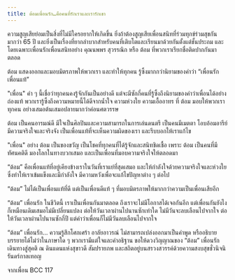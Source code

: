 ```yaml
---
title: ต้อมเพื่อนรัก…คือคนที่รักเราและเรารักเขา
---
```



ความสูญเสียย่อมเป็นสิ่งที่ไม่มีใครอยากให้เกิดขึ้น ยิ่งถ้าต้องสูญเสียเพื่อนสนิทที่ร่วมทุกข์ร่วมสุขกันมากว่า 65 ปี และยิ่งเป็นเรื่องที่ยากลำบากสำหรับคนที่เติบโตและเรียนมาด้วยกันตั้งแต่ชั้นประถม และโดยเฉพาะเพื่อนรักเพื่อนสนิทอย่าง คุณนพพร สุวรรณิก หรือ ต้อม ที่พวกเราเรียกชื่อติดปากกันมาตลอด

ต้อม แสดงออกและมอบมิตรภาพให้พวกเรา และทำให้ทุกคน รู้ซึ้งมากกว่านิยามของคำว่า “เพื่อนรัก เพื่อนแท้”

"เพื่อน" คำ ๆ นี้เชื่อว่าทุกคนคงรู้จักกันเป็นอย่างดี แต่จะมีซักกี่คนที่รู้ซึ้งถึงนิยามของคำว่าเพื่อนได้อย่างถ่องแท้ พวกเรารู้ซึ้งถึงความหมายนี้ได้ดีจากน้ำใจ  ความห่วงใย ความเอื้ออาทร ที่ ต้อม มอบให้พวกเราทุกคน อย่างเสมอต้นเสมอปลายมากว่าค่อนศตวรรษ

ต้อม เป็นคนอารมณ์ดี มีใจเป็นศิลปินและความสามารถในการเล่นดนตรี เป็นคนมีเมตตา โอบอ้อมอารีย์ มีความจริงใจและจริงจัง เป็นเพื่อนแท้ที่จะเห็นความผิดของเรา และรีบบอกให้เราแก้ไข

"เพื่อน" อย่าง ต้อม เป็นของขวัญ เป็นโชคที่ทุกคนที่ได้รู้จักและสนิทชิดเชื้อ เพราะ ต้อม เป็นคนที่มีทัศนคติดี มองโลกในทางบวกเสมอ และเป็นเพื่อนที่มอบความจริงใจให้ตลอดมา

“ต้อม” คือเพื่อนแท้ที่อยู่เคียงข้างเราในวันที่เราแย่ที่สุดเสมอ และให้กำลังใจด้วยความจริงใจและห่วงใย ซึ่งทำให้เราเข้มแข็งและมีกำลังใจ มีความหวังเพื่อจะแก้ไขปัญหาต่าง ๆ ต่อไป

“ต้อม” ไม่ได้เป็นเพื่อนแท้ที่ดี แต่เป็นเพื่อนดีแท้ ๆ ที่มอบมิตรภาพให้มากกว่าความเป็นเพื่อนเสียอีก

“ต้อม” เพื่อนรัก ในชีวิตนี้ เราเป็นเพื่อนกันมาตลอด ถึงเราจะไม่มีโอกาสได้เจอกันอีก แต่เพื่อนกันยังไงก็เหมือนเดิมเสมอไม่มีเปลี่ยนแปลง ต่อให้วันเวลาผ่านไปนานซักเท่าใด ไม่มีวันจะลบเลือนไปจากใจ ต่อให้วันเวลาผ่านไปนานซักกี่ปี แต่คำว่าเพื่อนก็ไม่มีวันลบเลือนไปจากใจ

“ต้อม” เพื่อนรัก… ความรู้สึกโศกเศร้า อาลัยอาวรณ์ ไม่สามารถเปล่งออกมาเป็นคำพูด หรืออธิบายบรรยายได้ไม่ว่าในภาษาใด ๆ พวกเรามีแต่ใจและคำอธิฐาน ขอให้ดวงวิญญาณของ “ต้อม” เพื่อนรักเดินทางสู่สุคติ ณ ดินแดนแห่งสุขาวดี สัมปรายภพ และสถิตอยู่บนสรวงสวรรค์ด้วยความสงบสุขชั่วนิจนิรันดร์กาลเทอญ

จากเพื่อน BCC 117

